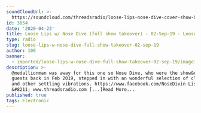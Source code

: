 ```yaml
---
soundCloudUrl: >-
  https://soundcloud.com/threadsradio/loose-lips-nose-dive-cover-show-02-sep-2019
id: 3854
date: '2020-04-23'
title: Loose Lips w/ Nose Dive (full show takeover) - 02-Sep-19 - Loose Lips
type: radio
slug: loose-lips-w-nose-dive-full-show-takeover-02-sep-19
author: 100
banner:
  - imported/loose-lips-w-nose-dive-full-show-takeover-02-sep-19/image3854.jpeg
description: >-
  @medallionman was away for this one so Nose Dive, who were the show&#8217;s
  guests back in Feb 2019, stepped in with an wonderful selection of club sounds
  and other settling vibrations. https://www.facebook.com/NoseDivin Listen live
  &#8211; www.threadsradio.com [...]Read More...
published: true
tags: Electronic
---
```

